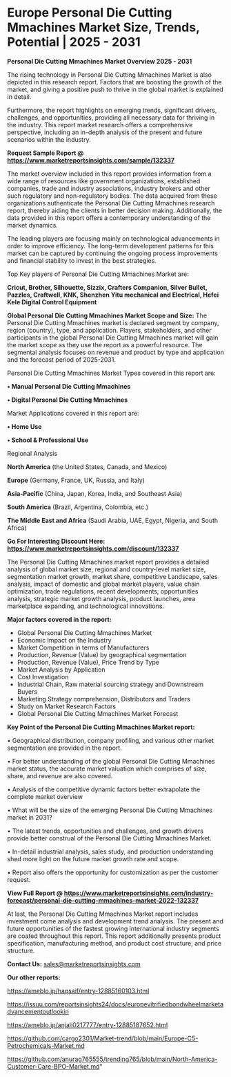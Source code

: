 # Europe Personal Die Cutting Mmachines Market Size, Trends, Potential | 2025 - 2031

<Strong> Personal Die Cutting Mmachines Market Overview 2025 - 2031</strong>

The rising technology in Personal Die Cutting Mmachines Market is also depicted in this research report. Factors that are boosting the growth of the market, and giving a positive push to thrive in the global market is explained in detail.

Furthermore, the report highlights on emerging trends, significant drivers, challenges, and opportunities, providing all necessary data for thriving in the industry. This report market research offers a comprehensive perspective, including an in-depth analysis of the present and future scenarios within the industry.

<strong>Request Sample Report @ <a href=https://www.marketreportsinsights.com/sample/132337>https://www.marketreportsinsights.com/sample/132337</a></strong>

The market overview included in this report provides information from a wide range of resources like government organizations, established companies, trade and industry associations, industry brokers and other such regulatory and non-regulatory bodies. The data acquired from these organizations authenticate the Personal Die Cutting Mmachines research report, thereby aiding the clients in better decision making. Additionally, the data provided in this report offers a contemporary understanding of the market dynamics.

The leading players are focusing mainly on technological advancements in order to improve efficiency. The long-term development patterns for this market can be captured by continuing the ongoing process improvements and financial stability to invest in the best strategies.

Top Key players of Personal Die Cutting Mmachines Market are:

<strong>Cricut, Brother, Silhouette, Sizzix, Crafters Companion, Silver Bullet, Pazzles, Craftwell, KNK, Shenzhen Yitu mechanical and Electrical, Hefei Kele Digital Control Equipment</strong>

<strong><b>Global Personal Die Cutting Mmachines Market Scope and Size:</b></strong>
The Personal Die Cutting Mmachines market is declared segment by company, region (country), type, and application. Players, stakeholders, and other participants in the global Personal Die Cutting Mmachines market will gain the market scope as they use the report as a powerful resource. The segmental analysis focuses on revenue and product by type and application and the forecast period of 2025-2031.

Personal Die Cutting Mmachines Market Types covered in this report are:

<strong>• Manual Personal Die Cutting Mmachines

• Digital Personal Die Cutting Mmachines</strong>

Market Applications covered in this report are:

<strong>• Home Use

• School & Professional Use</strong> 

Regional Analysis

<strong>North America</strong> (the United States, Canada, and Mexico)

<strong>Europe</strong> (Germany, France, UK, Russia, and Italy)

<strong>Asia-Pacific</strong> (China, Japan, Korea, India, and Southeast Asia)

<strong>South America</strong> (Brazil, Argentina, Colombia, etc.)

<strong>The Middle East and Africa</strong> (Saudi Arabia, UAE, Egypt, Nigeria, and South Africa)

<strong>Go For Interesting Discount Here: <a href=https://www.marketreportsinsights.com/discount/132337>https://www.marketreportsinsights.com/discount/132337</a></strong>

The Personal Die Cutting Mmachines market report provides a detailed analysis of global market size, regional and country-level market size, segmentation market growth, market share, competitive Landscape, sales analysis, impact of domestic and global market players, value chain optimization, trade regulations, recent developments, opportunities analysis, strategic market growth analysis, product launches, area marketplace expanding, and technological innovations.

<strong><b>Major factors covered in the report:</b></strong>
<ul>
  <li>Global Personal Die Cutting Mmachines Market </li>
  <li>Economic Impact on the Industry</li>
  <li>Market Competition in terms of Manufacturers</li>
  <li>Production, Revenue (Value) by geographical segmentation</li>
  <li>Production, Revenue (Value), Price Trend by Type</li>
  <li>Market Analysis by Application</li>
  <li>Cost Investigation</li>
  <li>Industrial Chain, Raw material sourcing strategy and Downstream Buyers</li>
  <li>Marketing Strategy comprehension, Distributors and Traders</li>
  <li>Study on Market Research Factors</li>
  <li>Global Personal Die Cutting Mmachines Market Forecast</li>
</ul>

<strong><b>Key Point of the Personal Die Cutting Mmachines Market report:</b></strong>

• Geographical distribution, company profiling, and various other market segmentation are provided in the report.

• For better understanding of the global Personal Die Cutting Mmachines market status, the accurate market valuation which comprises of size, share, and revenue are also covered.

• Analysis of the competitive dynamic factors better extrapolate the complete market overview

• What will be the size of the emerging Personal Die Cutting Mmachines market in 2031?

• The latest trends, opportunities and challenges, and growth drivers provide better construal of the Personal Die Cutting Mmachines Market.

• In-detail industrial analysis, sales study, and production understanding shed more light on the future market growth rate and scope.

• Report also offers the opportunity for customization as per the customer request.

<strong><b>View Full Report @ <a href=https://www.marketreportsinsights.com/industry-forecast/personal-die-cutting-mmachines-market-2022-132337>https://www.marketreportsinsights.com/industry-forecast/personal-die-cutting-mmachines-market-2022-132337</a></b></strong>


At last, the Personal Die Cutting Mmachines Market report includes investment come analysis and development trend analysis. The present and future opportunities of the fastest growing international industry segments are coated throughout this report. This report additionally presents product specification, manufacturing method, and product cost structure, and price structure.

<strong>Contact Us:</strong>
sales@marketreportsinsights.com

<strong>Our other reports:</strong>

<a href=https://ameblo.jp/haqsaif/entry-12885160103.html>https://ameblo.jp/haqsaif/entry-12885160103.html</a>

<a href=https://issuu.com/reportsinsights24/docs/europevitrifiedbondwheelmarketadvancementoutlookin>https://issuu.com/reportsinsights24/docs/europevitrifiedbondwheelmarketadvancementoutlookin</a>

<a href=https://ameblo.jp/anjali0217777/entry-12885187652.html>https://ameblo.jp/anjali0217777/entry-12885187652.html</a>

<a href=https://github.com/cargo2301/Market-trend/blob/main/Europe-C5-Petrochemicals-Market.md>https://github.com/cargo2301/Market-trend/blob/main/Europe-C5-Petrochemicals-Market.md</a>

<a href=https://github.com/anurag765555/trending765/blob/main/North-America-Customer-Care-BPO-Market.md>https://github.com/anurag765555/trending765/blob/main/North-America-Customer-Care-BPO-Market.md</a>"
